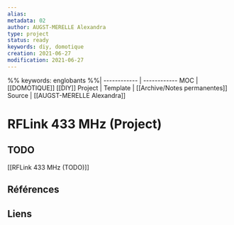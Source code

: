 ```yaml
---
alias:
metadata: 02
author: AUGST-MERELLE Alexandra
type: project
status: ready
keywords: diy, domotique
creation: 2021-06-27
modification: 2021-06-27
---
```

 %%
keywords: englobants
%%| 
------------ | ------------
MOC | [[DOMOTIQUE]] [[DIY]]
Project |
Template | [[Archive/Notes permanentes]]
Source | [[AUGST-MERELLE Alexandra]]
# RFLink 433 MHz (Project)
## TODO
[[RFLink 433 MHz (TODO)]]
## Références
## Liens